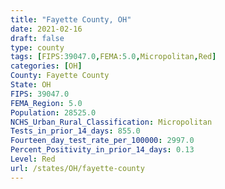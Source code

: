 ```yaml
---
title: "Fayette County, OH"
date: 2021-02-16
draft: false
type: county
tags: [FIPS:39047.0,FEMA:5.0,Micropolitan,Red]
categories: [OH]
County: Fayette County
State: OH
FIPS: 39047.0
FEMA_Region: 5.0
Population: 28525.0
NCHS_Urban_Rural_Classification: Micropolitan
Tests_in_prior_14_days: 855.0
Fourteen_day_test_rate_per_100000: 2997.0
Percent_Positivity_in_prior_14_days: 0.13
Level: Red
url: /states/OH/fayette-county
---
```



